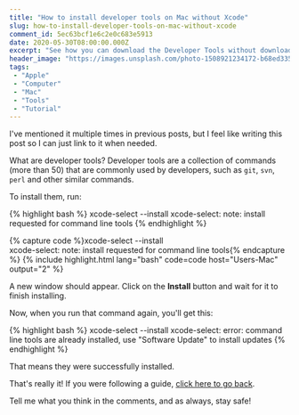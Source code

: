 ```yaml
---
title: "How to install developer tools on Mac without Xcode"
slug: how-to-install-developer-tools-on-mac-without-xcode
comment_id: 5ec63bcf1e6c2e0c683e5913
date: 2020-05-30T08:00:00.000Z
excerpt: "See how you can download the Developer Tools without downloading 2+ GB of Xcode."
header_image: "https://images.unsplash.com/photo-1508921234172-b68ed335b3e6?ixlib=rb-1.2.1&q=80&fm=jpg&crop=entropy&cs=tinysrgb&w=2000&fit=max&ixid=eyJhcHBfaWQiOjExNzczfQ"
tags: 
 - "Apple"
 - "Computer"
 - "Mac"
 - "Tools"
 - "Tutorial"
---
```


I've mentioned it multiple times in previous posts, but I feel like writing this post so I can just link to it when needed.

What are developer tools? Developer tools are a collection of commands (more than 50) that are commonly used by developers, such as `git`, `svn`, `perl` and other similar commands.

To install them, run:

{% highlight bash %}
xcode-select --install
xcode-select: note: install requested for command line tools
{% endhighlight %}

{% capture code %}xcode-select --install  
xcode-select: note: install requested for command line tools{% endcapture %}
{% include highlight.html lang="bash" code=code host="Users-Mac" output="2" %}

A new window should appear. Click on the **Install** button and wait for it to finish installing.

Now, when you run that command again, you'll get this:

{% highlight bash %}
xcode-select --install
xcode-select: error: command line tools are already installed, use "Software Update" to install updates
{% endhighlight %}

That means they were successfully installed.

That's really it! If you were following a guide, [click here to go back](javascript:window.go(-1)).

Tell me what you think in the comments, and as always, stay safe!